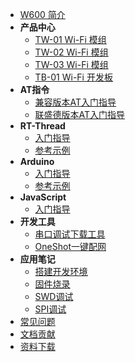 * [W600 简介](product/w600.md)
* **产品中心**
  * [TW-01 Wi-Fi 模组](product/tw-01.md)
  * [TW-02 Wi-Fi 模组](product/tw-02.md)
  * [TW-03 Wi-Fi 模组](product/tw-03.md)
  * [TB-01 Wi-Fi 开发板](product/tb-01.md)
* **AT指令**
  * [兼容版本AT入门指导](at/esp-start.md)
  * [联盛德版本AT入门指导](at/wm-start.md)
* **RT-Thread**
  * [入门指导](rt-thread/start.md)
  * [参考示例](rt-thread/examples.md)
* **Arduino**
  * [入门指导](arduino/start.md)
  * [参考示例](arduino/examples.md)
* **JavaScript**
  * [入门指导](javascript/start.md)
* **开发工具**
  * [串口调试下载工具](tools/serial.md)
  * [OneShot一键配网](tools/oneshot.md)
* **应用笔记**
  * [搭建开发环境](app/ide.md)
  * [固件烧录](app/download.md)
  * [SWD调试](app/swd.md)
  * [SPI调试](app/spi.md)
* [常见问题](faq/index.md)
* [文档贡献](CONTRIBUTING.md)
* [资料下载](https://download.w600.fun/)


